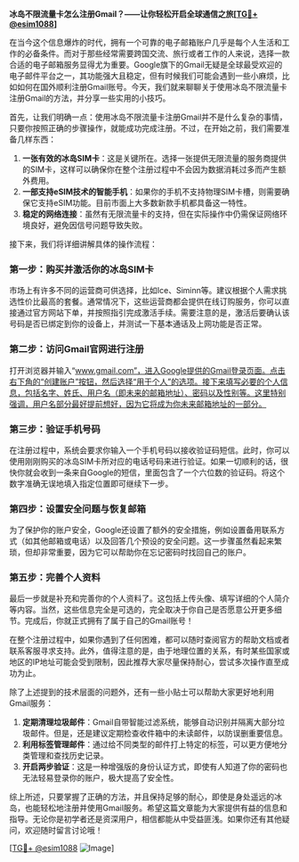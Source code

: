 **冰岛不限流量卡怎么注册Gmail？——让你轻松开启全球通信之旅[[TG💪+ @esim1088](https://t.me/s/esim1088)]**

在当今这个信息爆炸的时代，拥有一个可靠的电子邮箱账户几乎是每个人生活和工作的必备条件。而对于那些经常需要跨国交流、旅行或者工作的人来说，选择一款合适的电子邮箱服务显得尤为重要。Google旗下的Gmail无疑是全球最受欢迎的电子邮件平台之一，其功能强大且稳定，但有时候我们可能会遇到一些小麻烦，比如如何在国外顺利注册Gmail账号。今天，我们就来聊聊关于使用冰岛不限流量卡注册Gmail的方法，并分享一些实用的小技巧。

首先，让我们明确一点：使用冰岛不限流量卡注册Gmail并不是什么复杂的事情，只要你按照正确的步骤操作，就能成功完成注册。不过，在开始之前，我们需要准备几样东西：

1. **一张有效的冰岛SIM卡**：这是关键所在。选择一张提供无限流量的服务商提供的SIM卡，这样可以确保你在整个注册过程中不会因为数据消耗过多而产生额外费用。
2. **一部支持eSIM技术的智能手机**：如果你的手机不支持物理SIM卡槽，则需要确保它支持eSIM功能。目前市面上大多数新款手机都具备这一特性。
3. **稳定的网络连接**：虽然有无限流量卡的支持，但在实际操作中仍需保证网络环境良好，避免因信号问题导致失败。

接下来，我们将详细讲解具体的操作流程：

### 第一步：购买并激活你的冰岛SIM卡

市场上有许多不同的运营商可供选择，比如Ice、Siminn等。建议根据个人需求挑选性价比最高的套餐。通常情况下，这些运营商都会提供在线订购服务，你可以直接通过官方网站下单，并按照指引完成激活手续。需要注意的是，激活后要确认该号码是否已绑定到你的设备上，并测试一下基本通话及上网功能是否正常。

### 第二步：访问Gmail官网进行注册

打开浏览器并输入“www.gmail.com”，进入Google提供的Gmail登录页面。点击右下角的“创建账户”按钮，然后选择“用于个人”的选项。接下来填写必要的个人信息，包括名字、姓氏、用户名（即未来的邮箱地址）、密码以及性别等。这里特别强调，用户名部分最好提前想好，因为它将成为你未来邮箱地址的一部分。

### 第三步：验证手机号码

在注册过程中，系统会要求你输入一个手机号码以接收验证码短信。此时，你可以使用刚刚购买的冰岛SIM卡所对应的电话号码来进行验证。如果一切顺利的话，很快你就会收到一条来自Google的短信，里面包含了一个六位数的验证码。将这个数字准确无误地填入指定位置即可继续下一步。

### 第四步：设置安全问题与恢复邮箱

为了保护你的账户安全，Google还设置了额外的安全措施，例如设置备用联系方式（如其他邮箱或电话）以及回答几个预设的安全问题。这一步骤虽然看起来繁琐，但却非常重要，因为它可以帮助你在忘记密码时找回自己的账户。

### 第五步：完善个人资料

最后一步就是补充和完善你的个人资料了。这包括上传头像、填写详细的个人简介等内容。当然，这些信息完全是可选的，完全取决于你自己是否愿意公开更多细节。完成后，你就正式拥有了属于自己的Gmail账号！

在整个注册过程中，如果你遇到了任何困难，都可以随时查阅官方的帮助文档或者联系客服寻求支持。此外，值得注意的是，由于地理位置的关系，有时某些国家或地区的IP地址可能会受到限制，因此推荐大家尽量保持耐心，尝试多次操作直至成功为止。

除了上述提到的技术层面的问题外，还有一些小贴士可以帮助大家更好地利用Gmail服务：

1. **定期清理垃圾邮件**：Gmail自带智能过滤系统，能够自动识别并隔离大部分垃圾邮件。但是，还是建议定期检查收件箱中的未读邮件，以防误删重要信息。
2. **利用标签管理邮件**：通过给不同类型的邮件打上特定的标签，可以更方便地分类管理和查找历史记录。
3. **开启两步验证**：这是一种增强版的身份认证方式，即使有人知道了你的密码也无法轻易登录你的账户，极大提高了安全性。

综上所述，只要掌握了正确的方法，并且保持足够的耐心，即使是身处遥远的冰岛，也能轻松地注册并使用Gmail服务。希望这篇文章能为大家提供有益的信息和指导。无论你是初学者还是资深用户，相信都能从中受益匪浅。如果你还有其他疑问，欢迎随时留言讨论哦！

[[TG💪+ @esim1088](https://t.me/s/esim1088) ![Image](https://i.postimg.cc/4NQfJmqS/Snipaste-2025-05-13-00-14-12.png)]